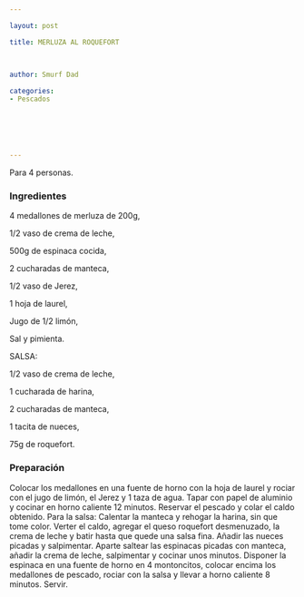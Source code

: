 ```yaml
---

layout: post

title: MERLUZA AL ROQUEFORT



author: Smurf Dad

categories:
- Pescados






---
```


Para 4 personas.

<h3>Ingredientes</h3>

4 medallones de merluza de 200g,

1/2 vaso de crema de leche,

500g de espinaca cocida,

2 cucharadas de manteca,

1/2 vaso de Jerez,

1 hoja de laurel,

Jugo de 1/2 limón,

Sal y pimienta.

SALSA:

1/2 vaso de crema de leche,

1 cucharada de harina,

2 cucharadas de manteca,

1 tacita de nueces,

75g de roquefort.

<h3>Preparación</h3>

Colocar los medallones en una fuente de horno con la hoja de laurel y rociar con el jugo de limón, el Jerez y 1 taza de agua. Tapar con papel de aluminio y cocinar en horno caliente 12 minutos. Reservar el pescado y colar el caldo obtenido. Para la salsa: Calentar la manteca y rehogar la harina, sin que tome color. Verter el caldo, agregar el queso roquefort desmenuzado, la crema de leche y batir hasta que quede una salsa fina. Añadir las nueces picadas y salpimentar. Aparte saltear las espinacas picadas con manteca, añadir la crema de leche, salpimentar y cocinar unos minutos. Disponer la espinaca en una fuente de horno en 4 montoncitos, colocar encima los medallones de pescado, rociar con la salsa y llevar a horno caliente 8 minutos. Servir.